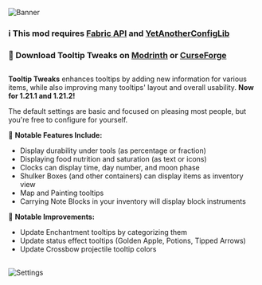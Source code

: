 ![Banner](https://i.imgur.com/OXDBYVd.png)

### ℹ️ This mod requires [Fabric API](https://modrinth.com/mod/fabric-api) and [YetAnotherConfigLib](https://modrinth.com/mod/yacl)
### 📩 Download **Tooltip Tweaks** on [Modrinth](https://modrinth.com/mod/tooltiptweaks) or [CurseForge](https://www.curseforge.com/minecraft/mc-mods/tooltiptweaks)

##

**Tooltip Tweaks** enhances tooltips by adding new information for various items, while also improving many tooltips' layout and overall usability. **Now for 1.21.1 and 1.21.2!**

The default settings are basic and focused on pleasing most people, but you're free to configure for yourself.

📜 **Notable Features Include:**
- Display durability under tools (as percentage or fraction)
- Displaying food nutrition and saturation (as text or icons)
- Clocks can display time, day number, and moon phase
- Shulker Boxes (and other containers) can display items as inventory view
- Map and Painting tooltips
- Carrying Note Blocks in your inventory will display block instruments

📜 **Notable Improvements:**
- Update Enchantment tooltips by categorizing them
- Update status effect tooltips (Golden Apple, Potions, Tipped Arrows)
- Update Crossbow projectile tooltip colors

##

![Settings](https://i.imgur.com/JMjo5j9.png)
